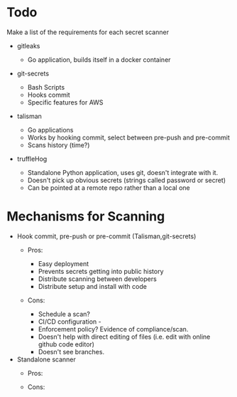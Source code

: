 # Todo
Make a list of the requirements for each secret scanner
 - gitleaks
   - Go application, builds itself in a docker container
 - git-secrets
   - Bash Scripts
   - Hooks commit
   - Specific features for AWS

 - talisman
   - Go applications
   - Works by hooking commit, select between pre-push and pre-commit
   - Scans history (time?)
 
 - truffleHog
   - Standalone Python application, uses git, doesn't integrate with it.
   - Doesn't pick up obvious secrets (strings called password or secret)
   - Can be pointed at a remote repo rather than a local one

 # Mechanisms for Scanning
  - Hook commit, pre-push or pre-commit (Talisman,git-secrets)
    - Pros:
        - Easy deployment
        - Prevents secrets getting into public history
        - Distribute scanning between developers
        - Distribute setup and install with code
        
    - Cons:
       - Schedule a scan?
       - CI/CD configuration -  
       - Enforcement policy? Evidence of compliance/scan.
       - Doesn't help with direct editing of files (i.e. edit with online github code editor)
       - Doesn't see branches.
  - Standalone scanner
    - Pros:

    - Cons:
